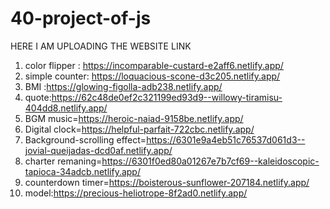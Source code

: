 # 40-project-of-js
HERE I AM UPLOADING THE WEBSITE LINK 

1) color flipper : https://incomparable-custard-e2aff6.netlify.app/
2) simple counter: https://loquacious-scone-d3c205.netlify.app/
3) BMI :https://glowing-figolla-adb238.netlify.app/
4) quote:https://62c48de0ef2c321199ed93d9--willowy-tiramisu-404dd8.netlify.app/
5) BGM music=https://heroic-naiad-9158be.netlify.app/
6) Digital clock=https://helpful-parfait-722cbc.netlify.app/
7) Background-scrolling effect=https://6301e9a4eb51c76537d061d3--jovial-queijadas-dcd0af.netlify.app/
8) charter remaning=https://6301f0ed80a01267e7b7cf69--kaleidoscopic-tapioca-34adcb.netlify.app/
9) counterdown timer=https://boisterous-sunflower-207184.netlify.app/
10) model:https://precious-heliotrope-8f2ad0.netlify.app/

